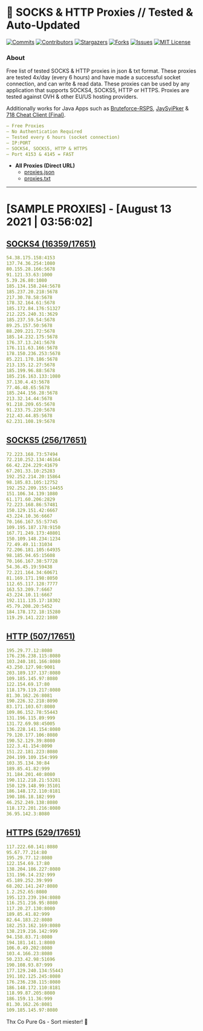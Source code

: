 <!-- MARKDOWN LINKS & IMAGES -->
<!-- https://www.markdownguide.org/basic-syntax/#reference-style-links -->
[contributors-shield]: https://img.shields.io/github/contributors/KaiBurton/free-proxies-autoupdated?style=for-the-badge
[contributors-url]: https://github.com/KaiBurton/free-proxies-autoupdated/graphs/contributors
[forks-shield]: https://img.shields.io/github/forks/KaiBurton/free-proxies-autoupdated?style=for-the-badge
[forks-url]: https://github.com/KaiBurton/free-proxies-autoupdated/network/members
[stars-shield]: https://img.shields.io/github/stars/KaiBurton/free-proxies-autoupdated?style=for-the-badge
[stars-url]: https://github.com/KaiBurton/free-proxies-autoupdated/stargazers
[issues-shield]: https://img.shields.io/github/issues/KaiBurton/free-proxies-autoupdated?style=for-the-badge
[issues-url]: https://github.com/KaiBurton/free-proxies-autoupdated/issues
[license-shield]: https://img.shields.io/github/license/KaiBurton/free-proxies-autoupdated?style=for-the-badge
[license-url]: https://github.com/KaiBurton/free-proxies-autoupdated/blob/main/LICENSE
[commit-shield]: https://img.shields.io/github/last-commit/KaiBurton/free-proxies-autoupdated?style=for-the-badge
[commit-url]: https://github.com/KaiBurton/free-proxies-autoupdated/commits/main

# 🎁 SOCKS & HTTP Proxies // Tested & Auto-Updated

[![Commits][commit-shield]][commit-url]
[![Contributors][contributors-shield]][contributors-url]
[![Stargazers][stars-shield]][stars-url]
[![Forks][forks-shield]][forks-url]
[![Issues][issues-shield]][issues-url]
[![MIT License][license-shield]][license-url]

### About
Free list of tested SOCKS & HTTP proxies in json & txt format. These proxies are tested 4x/day (every 6 hours) and have made a successful socket connection, and can write & read data. These proxies can be used by any application that supports SOCKS4, SOCKS5, HTTP or HTTPS. Proxies are tested against OVH & other EU/US hosting providers.

Additionally works for Java Apps such as [Bruteforce-RSPS](https://github.com/KaiBurton/Bruteforce-RSPS), [JaySyiPker](https://github.com/JayArrowz/JaySyiPker) & [718 Cheat Client (Final)](https://github.com/KaiBurton/718-Cheat-Client-Final). 

```yaml
— Free Proxies
— No Authentication Required
— Tested every 6 hours (socket connection)
— IP:PORT
— SOCKS4, SOCKS5, HTTP & HTTPS
— Port 4153 & 4145 = FAST
```

- **All Proxies (Direct URL)**
  - [proxies.json](https://raw.githubusercontent.com/KaiBurton/free-proxies-autoupdated/main/proxies.json)
  - [proxies.txt](https://raw.githubusercontent.com/KaiBurton/free-proxies-autoupdated/main/proxies.txt)

---

# [SAMPLE PROXIES] - [August 13 2021 | 03:56:02]

## [SOCKS4 (16359/17651)](https://raw.githubusercontent.com/KaiBurton/free-proxies-autoupdated/main/proxies-socks4.txt)
```yaml
54.38.175.158:4153
137.74.36.254:1080
80.155.28.166:5678
91.121.33.63:1000
5.39.26.80:1080
185.134.158.244:5678
185.237.20.218:5678
217.30.78.58:5678
178.32.164.61:5678
185.172.84.176:51327
212.225.240.31:3629
185.237.59.54:5678
89.25.157.50:5678
88.209.221.72:5678
185.14.232.175:5678
176.37.13.241:5678
176.111.63.166:5678
178.150.236.253:5678
85.221.170.186:5678
213.135.12.27:5678
185.199.96.88:5678
185.216.163.133:1080
37.130.4.43:5678
77.46.48.65:5678
185.244.156.28:5678
213.32.14.44:5678
91.218.209.65:5678
91.233.75.220:5678
212.43.44.85:5678
62.231.108.19:5678
```

## [SOCKS5 (256/17651)](https://raw.githubusercontent.com/KaiBurton/free-proxies-autoupdated/main/proxies-socks5.txt)
```yaml
72.223.168.73:57494
72.210.252.134:46164
66.42.224.229:41679
67.201.33.10:25283
192.252.214.20:15864
98.185.83.105:12752
192.252.209.155:14455
151.106.34.139:1080
61.171.60.206:2829
72.223.168.86:57481
150.129.151.42:6667
43.224.10.36:6667
70.166.167.55:57745
109.195.187.178:9150
167.71.249.173:40801
150.109.148.234:1234
72.49.49.11:31034
72.206.181.105:64935
98.185.94.65:15608
70.166.167.38:57728
54.36.45.19:59438
72.221.164.34:60671
81.169.171.198:8050
112.65.117.128:7777
163.53.209.7:6667
43.224.10.11:6667
192.111.135.17:18302
45.79.208.20:5452
184.178.172.18:15280
119.29.141.222:1080
```

## [HTTP (507/17651)](https://raw.githubusercontent.com/KaiBurton/free-proxies-autoupdated/main/proxies-http.txt)
```yaml
195.29.77.12:8080
176.236.238.115:8080
103.240.101.166:8080
43.250.127.98:9001
203.189.137.137:8080
109.185.145.97:8080
122.154.69.17:80
118.179.119.217:8080
81.30.162.26:8081
190.226.32.218:8090
83.171.103.67:8080
109.86.152.78:55443
131.196.115.89:999
131.72.69.98:45005
136.228.141.154:8080
79.120.177.106:8080
190.52.129.39:8080
122.3.41.154:8090
151.22.181.223:8080
204.199.109.154:999
103.35.134.30:84
189.85.41.82:999
31.184.201.40:8080
190.112.218.21:53281
150.129.148.99:35101
186.148.172.110:8181
190.186.18.182:999
46.252.249.138:8080
118.172.201.216:8080
36.95.142.3:8080
```

## [HTTPS (529/17651)](https://raw.githubusercontent.com/KaiBurton/free-proxies-autoupdated/main/proxies-https.txt)
```yaml
117.222.60.141:8080
95.67.77.214:80
195.29.77.12:8080
122.154.69.17:80
138.204.186.227:8080
131.196.14.232:999
45.189.252.39:999
68.202.141.247:8080
1.2.252.65:8080
195.123.239.194:8080
116.251.216.95:8080
117.20.27.130:8080
189.85.41.82:999
82.64.183.22:8080
182.253.162.169:8080
138.219.216.142:999
94.158.83.71:8080
194.181.141.1:8080
106.0.49.202:8080
103.4.166.23:8080
50.233.42.98:51696
190.108.93.87:999
177.129.240.134:55443
191.102.125.245:8080
176.236.238.115:8080
186.148.172.110:8181
118.99.87.205:8080
186.159.11.36:999
81.30.162.26:8081
109.185.145.97:8080
```



Thx Co Pure Gs - Sort miester! 💟